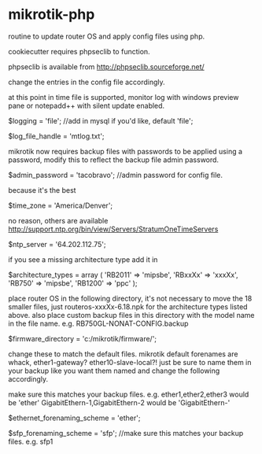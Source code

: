 mikrotik-php
============

routine to update router OS and apply config files using php.

cookiecutter requires phpseclib to function. 

phpseclib is available from http://phpseclib.sourceforge.net/

change the entries in the config file accordingly.

at this point in time file is supported, monitor log with windows preview pane or notepadd++ with silent update enabled.

$logging = 'file'; //add in mysql if you'd like, default 'file';

$log_file_handle = 'mtlog.txt';

mikrotik now requires backup files with passwords to be applied using a password, modify this to reflect the backup file admin password. 

$admin_password = 'tacobravo'; //admin password for config file.

because it's the best

$time_zone = 'America/Denver';

no reason, others are available http://support.ntp.org/bin/view/Servers/StratumOneTimeServers

$ntp_server = '64.202.112.75';

if you see a missing architecture type add it in

$architecture_types = array (
	'RB2011' => 'mipsbe',
	'RBxxXx' => 'xxxXx',
	'RB750' => 'mipsbe',
	'RB1200' => 'ppc'
);

place router OS in the following directory, it's not necessary to move the 18 smaller files, just routeros-xxxXx-6.18.npk for the architecture types listed above.
also place custom backup files in this directory with the model name in the file name. e.g. RB750GL-NONAT-CONFIG.backup

$firmware_directory = 'c:/mikrotik/firmware/';

change these to match the default files. mikrotik default forenames are whack, ether1-gateway? ether10-slave-local?! just be sure to name them in your backup like you want them named and change the following accordingly.

make sure this matches your backup files. e.g. ether1,ether2,ether3 would be 'ether' GigabitEthern-1,GigabitEthern-2 would be 'GigabitEthern-'

$ethernet_forenaming_scheme = 'ether'; 

$sfp_forenaming_scheme = 'sfp'; //make sure this matches your backup files. e.g. sfp1
